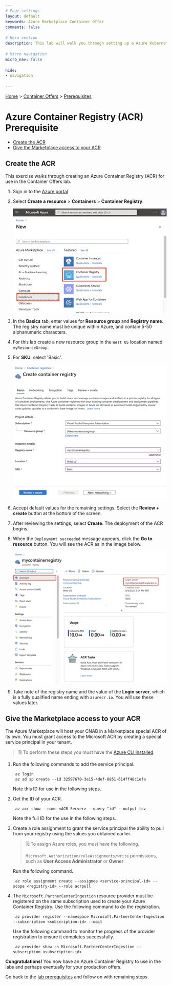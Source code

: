 ```yaml
---
# Page settings
layout: default
keywords: Azure Marketplace Container Offer
comments: false

# Hero section
description: This lab will walk you through setting up a Azure Kubernetes Cluster and Azure Container Registry. 

# Micro navigation
micro_nav: false

hide:
- navigation

---
```


[Home](../../../) > [Container Offers](../../../container/index.md) > [Prerequisites](./index.md)

# Azure Container Registry (ACR) Prerequisite

<!-- no toc -->
- [Create the ACR](#create-the-acr)
- [Give the Marketplace access to your ACR](#give-the-marketplace-access-to-your-acr)

## Create the ACR

This exercise walks through creating an Azure Container Registry (ACR) for use in the Container Offers lab.

1. Sign in to the [Azure portal](https://portal.azure.com)
2. Select **Create a resource** > **Containers** > **Container Registry**.

    ![Create ACR](images/qs-portal-01.png)

3. In the **Basics** tab, enter values for **Resource group** and **Registry name**. The registry name must be unique within Azure, and contain 5-50 alphanumeric characters. 
4. For this lab create a new resource group in the `West US` location named `myResourceGroup`.
5. For **SKU**, select 'Basic'.

    ![Basics tab](images/qs-portal-03.png)

6. Accept default values for the remaining settings. Select the **Review + create** button at the bottom of the screen. 
7. After reviewing the settings, select **Create**. The deployment of the ACR begins.
8. When the `Deployment succeeded` message appears, click the **Go to resource** button. You will see the ACR as in the image below.

    ![Registry](images/qs-portal-05.png)

9. Take note of the registry name and the value of the **Login server**, which is a fully qualified name ending with `azurecr.io`. You will use these values later.

## Give the Marketplace access to your ACR

The Azure Marketplace will host your CNAB in a Marketplace special ACR of its own. You must grant access to the Microsoft ACR by creating a special service principal in your tenant. 

> 🗒️ To perform these steps you must have the [Azure CLI installed](https://learn.microsoft.com/en-us/cli/azure/install-azure-cli).

1. Run the following commands to add the service principal.

        az login
        az ad sp create --id 32597670-3e15-4def-8851-614ff48c1efa

    Note this ID for use in the following steps.

2. Get the ID of your ACR.

        az acr show --name <ACR Server> --query "id" --output tsv

    Note the full ID for the use in the following steps.

3. Create a role assignment to grant the service principal the ability to pull from your registry using the values you obtained earlier.

    > 🗒️ To assign Azure roles, you must have the following.
    >
    > `Microsoft.Authorization/roleAssignments/write` permissions, such as **User Access Administrator** or **Owner**.

    Run the following command.

        az role assignment create --assignee <service-principal-id> --scope <registry-id> --role acrpull

4. The `Microsoft.PartnerCenterIngestion` resource provider must be registered on the same subscription used to create your Azure Container Registry. Use the following command to do the registration.

        az provider register --namespace Microsoft.PartnerCenterIngestion --subscription <subscription-id> --wait

    Use the following command to monitor the progress of the provider registration to ensure it completes successfully.

        az provider show -n Microsoft.PartnerCenterIngestion --subscription <subscription-id>



**Congratulations!** You now have an Azure Container Registry to use in the labs and perhaps eventually for your production offers.

Go back to the [lab prerequisites](index.md) and follow on with remaining steps.
